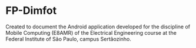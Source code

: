 # FP-Dimfot
Created to document the Android application developed for the discipline of Mobile Computing (E8AMR) of the Electrical Engineering course at the Federal Institute of São Paulo, campus Sertãozinho.
